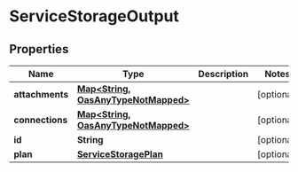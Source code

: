 

# ServiceStorageOutput

## Properties

Name | Type | Description | Notes
------------ | ------------- | ------------- | -------------
**attachments** | [**Map&lt;String, OasAnyTypeNotMapped&gt;**](OasAnyTypeNotMapped.md) |  |  [optional]
**connections** | [**Map&lt;String, OasAnyTypeNotMapped&gt;**](OasAnyTypeNotMapped.md) |  |  [optional]
**id** | **String** |  |  [optional]
**plan** | [**ServiceStoragePlan**](ServiceStoragePlan.md) |  |  [optional]




